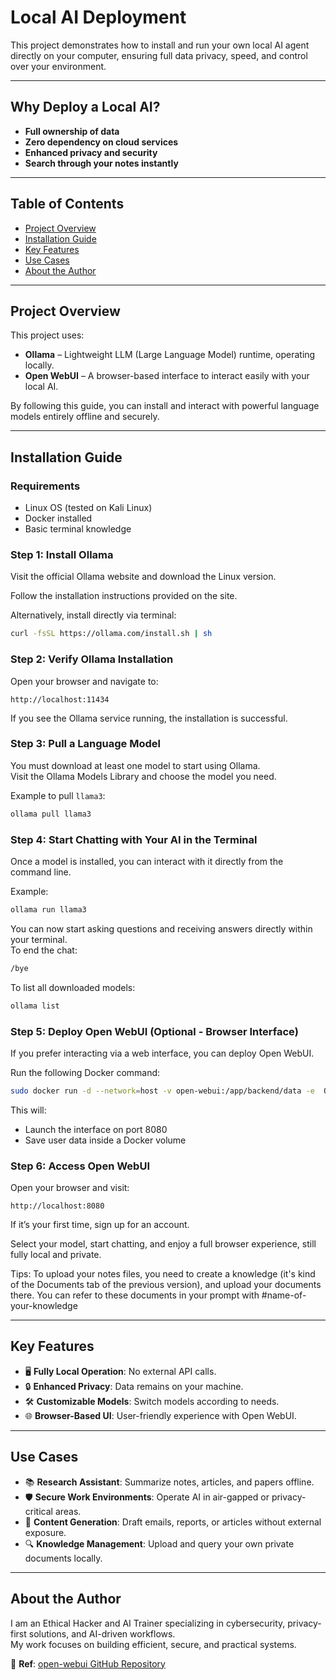 # Local AI Deployment

This project demonstrates how to install and run your own local AI agent directly on your computer, ensuring full data privacy, speed, and control over your environment.

---

## Why Deploy a Local AI?

- **Full ownership of data**
- **Zero dependency on cloud services**
- **Enhanced privacy and security**
- **Search through your notes instantly**

---

## Table of Contents

- [Project Overview](#project-overview)
- [Installation Guide](#installation-guide)
- [Key Features](#key-features)
- [Use Cases](#use-cases)
- [About the Author](#about-the-author)

---

## Project Overview

This project uses:

- **Ollama** – Lightweight LLM (Large Language Model) runtime, operating locally.
- **Open WebUI** – A browser-based interface to interact easily with your local AI.

By following this guide, you can install and interact with powerful language models entirely offline and securely.

---

## Installation Guide

### Requirements

- Linux OS (tested on Kali Linux)
- Docker installed
- Basic terminal knowledge

### Step 1: Install Ollama

Visit the official Ollama website and download the Linux version.

Follow the installation instructions provided on the site.

Alternatively, install directly via terminal:

```bash
curl -fsSL https://ollama.com/install.sh | sh
```

### Step 2: Verify Ollama Installation

Open your browser and navigate to:

```arduino
http://localhost:11434
```

If you see the Ollama service running, the installation is successful.

### Step 3: Pull a Language Model

You must download at least one model to start using Ollama.  
Visit the Ollama Models Library and choose the model you need.

Example to pull `llama3`:

```bash
ollama pull llama3
```

### Step 4: Start Chatting with Your AI in the Terminal

Once a model is installed, you can interact with it directly from the command line.

Example:

```bash
ollama run llama3
```

You can now start asking questions and receiving answers directly within your terminal.  
To end the chat:

```bash
/bye
```


To list all downloaded models:

```bash
ollama list
```


### Step 5: Deploy Open WebUI (Optional - Browser Interface)

If you prefer interacting via a web interface, you can deploy Open WebUI.

Run the following Docker command:
```bash
sudo docker run -d --network=host -v open-webui:/app/backend/data -e  OLLAMA_BASE_URL=http://127.0.0.1:11434 -e ENABLE_DOCUMENTS=true --name open-webui --restart always ghcr.io/open-webui/open-webui:main 
```

This will:

- Launch the interface on port 8080
- Save user data inside a Docker volume

### Step 6: Access Open WebUI

Open your browser and visit:

```arduino
http://localhost:8080
```

If it’s your first time, sign up for an account.

Select your model, start chatting, and enjoy a full browser experience, still fully local and private.

Tips:
To upload your notes files, you need to create a knowledge (it's kind of the Documents tab of the previous version), and upload your documents there. You can refer to these documents in your prompt with #name-of-your-knowledge

---

## Key Features

- 🖥️ **Fully Local Operation**: No external API calls.
- 🔒 **Enhanced Privacy**: Data remains on your machine.
- 🛠️ **Customizable Models**: Switch models according to needs.
- 🌐 **Browser-Based UI**: User-friendly experience with Open WebUI.

---

## Use Cases

- 📚 **Research Assistant**: Summarize notes, articles, and papers offline.
- 🛡️ **Secure Work Environments**: Operate AI in air-gapped or privacy-critical areas.
- 📝 **Content Generation**: Draft emails, reports, or articles without external exposure.
- 🔍 **Knowledge Management**: Upload and query your own private documents locally.

---

## About the Author

I am an Ethical Hacker and AI Trainer specializing in cybersecurity, privacy-first solutions, and AI-driven workflows.  
My work focuses on building efficient, secure, and practical systems.

📎 **Ref**: [open-webui GitHub Repository](https://github.com/open-webui/open-webui)




